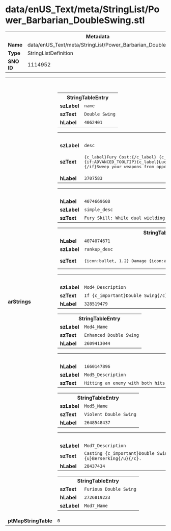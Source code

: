 <h1>data/enUS_Text/meta/StringList/Power_Barbarian_DoubleSwing.stl</h1><table><tr><th colspan="100%">Metadata</th></tr><tr><td><b>Name</b></td><td>data/enUS_Text/meta/StringList/Power_Barbarian_DoubleSwing.stl</td></tr><tr><td><b>Type</b></td><td>StringListDefinition</td></tr><tr><td><b>SNO ID</b></td><td>1114952</td></tr></table>

<table><tr><th colspan="100%">Fields</th></tr><tr><td><b>arStrings</b></td><td><table><tr><th colspan="100%">StringTableEntry</th></tr><tr><td><b>szLabel</b></td><td><code>name</code></td></tr><tr><td><b>szText</b></td><td><code>Double Swing</code></td></tr><tr><td><b>hLabel</b></td><td><code>4062401</code></td></tr></table>


<table><tr><th colspan="100%">StringTableEntry</th></tr><tr><td><b>szLabel</b></td><td><code>desc</code></td></tr><tr><td><b>szText</b></td><td><pre>{c_label}Fury Cost:{/c_label} {c_resource}{Resource Cost}{/c_resource}
{if:ADVANCED_TOOLTIP}{c_label}Lucky Hit Chance: {/c}{c_resource}[{Combat Effect Chance}|%|]{/c}
{/if}Sweep your weapons from opposite directions, dealing {c_number}{payload:DAMAGE}{/c} damage with each weapon. Enemies caught in the center are damaged by both.</pre></td></tr><tr><td><b>hLabel</b></td><td><code>3707583</code></td></tr></table>


<table><tr><th colspan="100%">StringTableEntry</th></tr><tr><td><b>hLabel</b></td><td><code>4074669608</code></td></tr><tr><td><b>szLabel</b></td><td><code>simple_desc</code></td></tr><tr><td><b>szText</b></td><td><code>Fury Skill: While dual wielding, sweep your weapons inward, dealing damage with each weapon.</code></td></tr></table>


<table><tr><th colspan="100%">StringTableEntry</th></tr><tr><td><b>hLabel</b></td><td><code>4074074671</code></td></tr><tr><td><b>szLabel</b></td><td><code>rankup_desc</code></td></tr><tr><td><b>szText</b></td><td><pre>
{icon:bullet, 1.2} Damage {icon:arrow, 1.2} {c_number}{payload:DAMAGE}{/c}</pre></td></tr></table>


<table><tr><th colspan="100%">StringTableEntry</th></tr><tr><td><b>szLabel</b></td><td><code>Mod4_Description</code></td></tr><tr><td><b>szText</b></td><td><code>If {c_important}Double Swing{/c} damages a Stunned or Knocked Down enemy, gain {c_number}{SF_8}{/c} Fury.</code></td></tr><tr><td><b>hLabel</b></td><td><code>328519479</code></td></tr></table>


<table><tr><th colspan="100%">StringTableEntry</th></tr><tr><td><b>szLabel</b></td><td><code>Mod4_Name</code></td></tr><tr><td><b>szText</b></td><td><code>Enhanced Double Swing</code></td></tr><tr><td><b>hLabel</b></td><td><code>2609413044</code></td></tr></table>


<table><tr><th colspan="100%">StringTableEntry</th></tr><tr><td><b>hLabel</b></td><td><code>1660147896</code></td></tr><tr><td><b>szLabel</b></td><td><code>Mod5_Description</code></td></tr><tr><td><b>szText</b></td><td><code>Hitting an enemy with both hits of {c_important}Double Swing{/c} makes them {c_important}{u}Vulnerable{/u}{/c} for {c_number}[{SF_6}]{/c} second.</code></td></tr></table>


<table><tr><th colspan="100%">StringTableEntry</th></tr><tr><td><b>szLabel</b></td><td><code>Mod5_Name</code></td></tr><tr><td><b>szText</b></td><td><code>Violent Double Swing</code></td></tr><tr><td><b>hLabel</b></td><td><code>2648548437</code></td></tr></table>


<table><tr><th colspan="100%">StringTableEntry</th></tr><tr><td><b>szLabel</b></td><td><code>Mod7_Description</code></td></tr><tr><td><b>szText</b></td><td><code>Casting {c_important}Double Swing{/c} while {c_important}{u}Berserking{/u}{/c} grants {c_number}{SF_9}{/c} additional seconds of {c_important}{u}Berserking{/u}{/c}.</code></td></tr><tr><td><b>hLabel</b></td><td><code>28437434</code></td></tr></table>


<table><tr><th colspan="100%">StringTableEntry</th></tr><tr><td><b>szText</b></td><td><code>Furious Double Swing</code></td></tr><tr><td><b>hLabel</b></td><td><code>2726819223</code></td></tr><tr><td><b>szLabel</b></td><td><code>Mod7_Name</code></td></tr></table>


</td></tr><tr><td><b>ptMapStringTable</b></td><td><code>0</code></td></tr></table>


